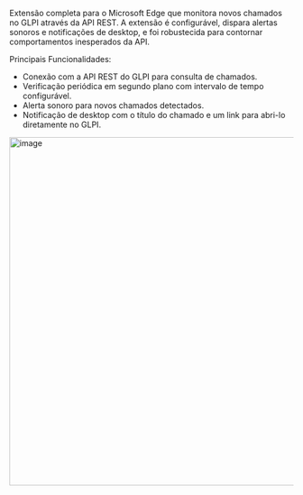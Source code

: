 Extensão completa para o Microsoft Edge que monitora novos chamados
no GLPI através da API REST. A extensão é configurável, dispara alertas
sonoros e notificações de desktop, e foi robustecida para contornar
comportamentos inesperados da API.

Principais Funcionalidades:
- Conexão com a API REST do GLPI para consulta de chamados.
- Verificação periódica em segundo plano com intervalo de tempo configurável.
- Alerta sonoro para novos chamados detectados.
- Notificação de desktop com o título do chamado e um link para abri-lo diretamente no GLPI.

<img width="599" height="618" alt="image" src="https://github.com/user-attachments/assets/53353669-d813-4491-bc09-9b30827c59d7"/>
